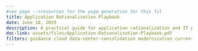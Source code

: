 ```yaml
---
#see page -->resources for the page generation for this fil
title: Application Rationalization Playbook
date: June 18, 2019
description: A practical guide for application rationalization and IT portfolio management under Cloud Smart. It is intended to help Portfolio Managers think through their agency’s approach to IT modernization.
doc-link: assets/files/Application-Rationalization-Playbook.pdf
filters: guidance cloud data-center-consolidation modernization current
---
```

